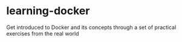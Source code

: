 # learning-docker
Get introduced to Docker and its concepts through a set of practical exercises from the real world
